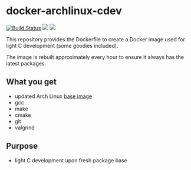 # docker-archlinux-cdev

[![Build Status](https://drone.dotya.ml/api/badges/wanderer/docker-archlinux-cdev/status.svg?ref=refs/heads/master)](https://drone.dotya.ml/wanderer/docker-archlinux-cdev) [![](https://images.microbadger.com/badges/version/immawanderer/archlinux-cdev.svg)](https://microbadger.com/images/immawanderer/archlinux-cdev) [![](https://images.microbadger.com/badges/commit/immawanderer/archlinux-cdev.svg)](https://microbadger.com/images/immawanderer/archlinux-cdev)

This repository provides the Dockerfile to create a Docker image used for light C development (some goodies included).

The image is rebuilt approximately every hour to ensure it always has the latest packages.

## What you get
* updated Arch Linux [base image](https://hub.docker.com/r/archlinux/base)
* gcc
* make
* cmake
* git
* valgrind

## Purpose
* light C development upon fresh package base
